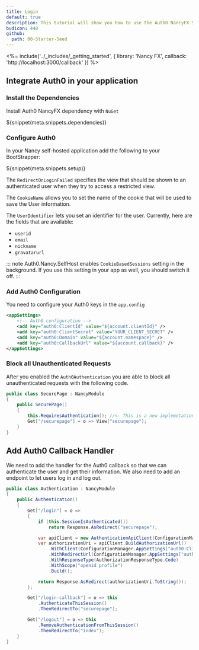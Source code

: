 ```yaml
---
title: Login
default: true
description: This tutorial will show you how to use the Auth0 NancyFX SDK to add authentication and authorization to your web app.
budicon: 448
github:
  path: 00-Starter-Seed
---
```

<%= include('../_includes/_getting_started', { library: 'Nancy FX', callback: 'http://localhost:3000/callback' }) %>

## Integrate Auth0 in your application

### Install the Dependencies

Install Auth0 NancyFX dependency with `NuGet`

${snippet(meta.snippets.dependencies)}

### Configure Auth0

In your Nancy self-hosted application add the following to your BootStrapper:

${snippet(meta.snippets.setup)}

The `RedirectOnLoginFailed` specifies the view that should be shown to an authenticated user when they try to access a restricted view.

The `CookieName` allows you to set the name of the cookie that will be used to save the User information.

The `UserIdentifier` lets you set an identifier for the user. Currently, here are the fields that are available:

  * `userid`
  * `email`
  * `nickname`
  * `gravatarurl`

::: note
Auth0.Nancy.SelfHost enables `CookieBasedSessions` setting in the background. If you use this setting in your app as well, you should switch it off.
:::

### Add Auth0 Configuration

You need to configure your Auth0 keys in the `app.config`

```xml
<appSettings>
    <!-- Auth0 configuration -->
    <add key="auth0:ClientId" value="${account.clientId}" />
    <add key="auth0:ClientSecret" value="YOUR_CLIENT_SECRET" />
    <add key="auth0:Domain" value="${account.namespace}" />
    <add key="auth0:CallbackUrl" value="${account.callback}" />
</appSettings>
```

### Block all Unauthenticated Requests

After you enabled the `Auth0Authentication` you are able to block all unauthenticated requests with the following code.

```cs
public class SecurePage : NancyModule
{
    public SecurePage()
    {
        this.RequiresAuthentication(); //<- This is a new implemetation of default extension
        Get["/securepage"] = o => View["securepage"];
    }
}
```

## Add Auth0 Callback Handler

We need to add the handler for the Auth0 callback so that we can authenticate the user and get their information. We also need to add an endpoint to let users log in and log out.

```cs
public class Authentication : NancyModule
{
    public Authentication()
    {
        Get["/login"] = o =>
        {
            if (this.SessionIsAuthenticated())
                return Response.AsRedirect("securepage");

            var apiClient = new AuthenticationApiClient(ConfigurationManager.AppSettings["auth0:domain"]);
            var authorizationUri = apiClient.BuildAuthorizationUrl()
                .WithClient(ConfigurationManager.AppSettings["auth0:ClientId"])
                .WithRedirectUrl(ConfigurationManager.AppSettings["auth0:CallbackUrl"])
                .WithResponseType(AuthorizationResponseType.Code)
                .WithScope("openid profile")
                .Build();

            return Response.AsRedirect(authorizationUri.ToString());
        };

        Get["/login-callback"] = o => this
            .AuthenticateThisSession()
            .ThenRedirectTo("securepage");

        Get["/logout"] = o => this
            .RemoveAuthenticationFromThisSession()
            .ThenRedirectTo("index");
    }
}
```
